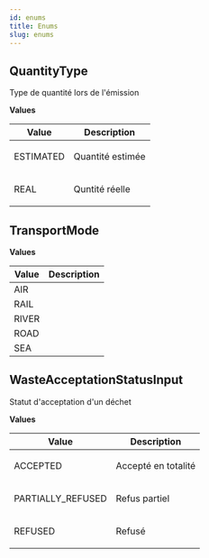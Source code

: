```yaml
---
id: enums
title: Enums
slug: enums
---
```


## QuantityType

Type de quantité lors de l'émission

<p style={{ marginBottom: "0.4em" }}><strong>Values</strong></p>

<table>
<thead><tr><th>Value</th><th>Description</th></tr></thead>
<tbody>
<tr>
<td>ESTIMATED</td>
<td>
<p>Quantité estimée</p>
</td>
</tr>
<tr>
<td>REAL</td>
<td>
<p>Quntité réelle</p>
</td>
</tr>
</tbody>
</table>

## TransportMode



<p style={{ marginBottom: "0.4em" }}><strong>Values</strong></p>

<table>
<thead><tr><th>Value</th><th>Description</th></tr></thead>
<tbody>
<tr>
<td>AIR</td>
<td>

</td>
</tr>
<tr>
<td>RAIL</td>
<td>

</td>
</tr>
<tr>
<td>RIVER</td>
<td>

</td>
</tr>
<tr>
<td>ROAD</td>
<td>

</td>
</tr>
<tr>
<td>SEA</td>
<td>

</td>
</tr>
</tbody>
</table>

## WasteAcceptationStatusInput

Statut d'acceptation d'un déchet

<p style={{ marginBottom: "0.4em" }}><strong>Values</strong></p>

<table>
<thead><tr><th>Value</th><th>Description</th></tr></thead>
<tbody>
<tr>
<td>ACCEPTED</td>
<td>
<p>Accepté en totalité</p>
</td>
</tr>
<tr>
<td>PARTIALLY_REFUSED</td>
<td>
<p>Refus partiel</p>
</td>
</tr>
<tr>
<td>REFUSED</td>
<td>
<p>Refusé</p>
</td>
</tr>
</tbody>
</table>

